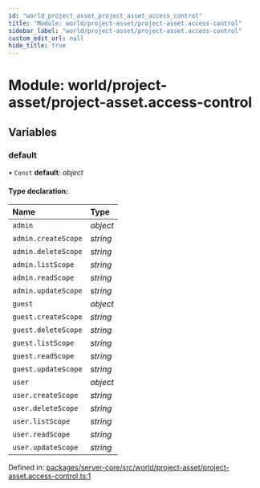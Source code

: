 ```yaml
---
id: "world_project_asset_project_asset_access_control"
title: "Module: world/project-asset/project-asset.access-control"
sidebar_label: "world/project-asset/project-asset.access-control"
custom_edit_url: null
hide_title: true
---
```


# Module: world/project-asset/project-asset.access-control

## Variables

### default

• `Const` **default**: *object*

#### Type declaration:

Name | Type |
:------ | :------ |
`admin` | *object* |
`admin.createScope` | *string* |
`admin.deleteScope` | *string* |
`admin.listScope` | *string* |
`admin.readScope` | *string* |
`admin.updateScope` | *string* |
`guest` | *object* |
`guest.createScope` | *string* |
`guest.deleteScope` | *string* |
`guest.listScope` | *string* |
`guest.readScope` | *string* |
`guest.updateScope` | *string* |
`user` | *object* |
`user.createScope` | *string* |
`user.deleteScope` | *string* |
`user.listScope` | *string* |
`user.readScope` | *string* |
`user.updateScope` | *string* |

Defined in: [packages/server-core/src/world/project-asset/project-asset.access-control.ts:1](https://github.com/xr3ngine/xr3ngine/blob/a16a45d7e/packages/server-core/src/world/project-asset/project-asset.access-control.ts#L1)
